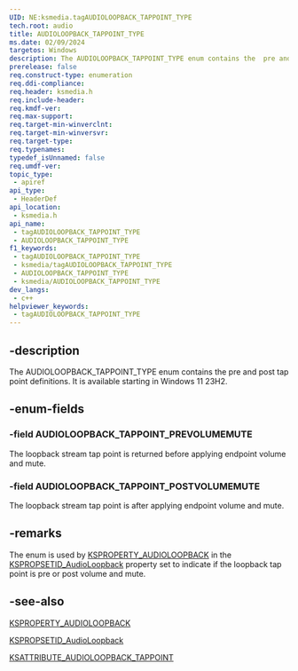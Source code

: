 ```yaml
---
UID: NE:ksmedia.tagAUDIOLOOPBACK_TAPPOINT_TYPE
tech.root: audio
title: AUDIOLOOPBACK_TAPPOINT_TYPE
ms.date: 02/09/2024
targetos: Windows
description: The AUDIOLOOPBACK_TAPPOINT_TYPE enum contains the  pre and post tap point definitions.
prerelease: false
req.construct-type: enumeration
req.ddi-compliance: 
req.header: ksmedia.h
req.include-header: 
req.kmdf-ver: 
req.max-support: 
req.target-min-winverclnt: 
req.target-min-winversvr: 
req.target-type: 
req.typenames: 
typedef_isUnnamed: false
req.umdf-ver: 
topic_type:
 - apiref
api_type:
 - HeaderDef
api_location:
 - ksmedia.h
api_name:
 - tagAUDIOLOOPBACK_TAPPOINT_TYPE
 - AUDIOLOOPBACK_TAPPOINT_TYPE
f1_keywords:
 - tagAUDIOLOOPBACK_TAPPOINT_TYPE
 - ksmedia/tagAUDIOLOOPBACK_TAPPOINT_TYPE
 - AUDIOLOOPBACK_TAPPOINT_TYPE
 - ksmedia/AUDIOLOOPBACK_TAPPOINT_TYPE
dev_langs:
 - c++
helpviewer_keywords:
 - tagAUDIOLOOPBACK_TAPPOINT_TYPE
---
```


## -description

The AUDIOLOOPBACK_TAPPOINT_TYPE enum contains the  pre and post tap point definitions. It is available starting in Windows 11 23H2.

## -enum-fields

### -field AUDIOLOOPBACK_TAPPOINT_PREVOLUMEMUTE

The loopback stream tap point is returned before applying endpoint volume and mute.

### -field AUDIOLOOPBACK_TAPPOINT_POSTVOLUMEMUTE

The loopback stream tap point is after applying endpoint volume and mute.

## -remarks

The enum is used by [KSPROPERTY_AUDIOLOOPBACK](/windows-hardware/drivers/audio/ksproperty-audioloopback) in the [KSPROPSETID_AudioLoopback](/windows-hardware/drivers/audio/kspropsetid-audioloopback) property set to indicate if the loopback tap point is pre or post volume and mute.

## -see-also

[KSPROPERTY_AUDIOLOOPBACK](/windows-hardware/drivers/audio/ksproperty-audioloopback)

[KSPROPSETID_AudioLoopback](/windows-hardware/drivers/audio/kspropsetid-audioloopback)

[KSATTRIBUTE_AUDIOLOOPBACK_TAPPOINT](ns-ksmedia-ksattribute_audioloopback_tappoint.md)
